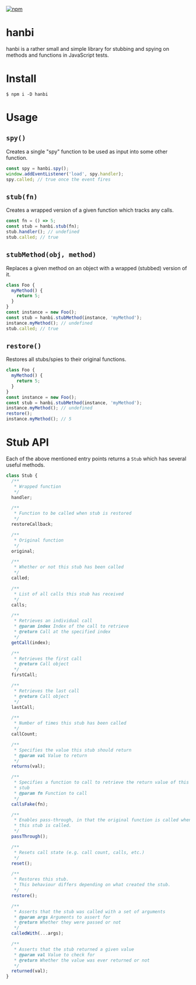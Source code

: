 [![npm](https://img.shields.io/npm/v/hanbi)](https://www.npmjs.com/package/hanbi)

# hanbi

hanbi is a rather small and simple library for stubbing and spying on methods
and functions in JavaScript tests.

# Install

```
$ npm i -D hanbi
```

# Usage

## `spy()`

Creates a single "spy" function to be used as input into some other
function.

```ts
const spy = hanbi.spy();
window.addEventListener('load', spy.handler);
spy.called; // true once the event fires
```

## `stub(fn)`

Creates a wrapped version of a given function which tracks any calls.

```ts
const fn = () => 5;
const stub = hanbi.stub(fn);
stub.handler(); // undefined
stub.called; // true
```

## `stubMethod(obj, method)`

Replaces a given method on an object with a wrapped (stubbed) version of it.

```ts
class Foo {
  myMethod() {
    return 5;
  }
}
const instance = new Foo();
const stub = hanbi.stubMethod(instance, 'myMethod');
instance.myMethod(); // undefined
stub.called; // true
```

## `restore()`

Restores all stubs/spies to their original functions.

```ts
class Foo {
  myMethod() {
    return 5;
  }
}
const instance = new Foo();
const stub = hanbi.stubMethod(instance, 'myMethod');
instance.myMethod(); // undefined
restore();
instance.myMethod(); // 5
```

# Stub API

Each of the above mentioned entry points returns a `Stub` which has
several useful methods.

```ts
class Stub {
  /**
   * Wrapped function
   */
  handler;

  /**
   * Function to be called when stub is restored
   */
  restoreCallback;

  /**
   * Original function
   */
  original;

  /**
   * Whether or not this stub has been called
   */
  called;

  /**
   * List of all calls this stub has received
   */
  calls;

  /**
   * Retrieves an individual call
   * @param index Index of the call to retrieve
   * @return Call at the specified index
   */
  getCall(index);

  /**
   * Retrieves the first call
   * @return Call object
   */
  firstCall;

  /**
   * Retrieves the last call
   * @return Call object
   */
  lastCall;

  /**
   * Number of times this stub has been called
   */
  callCount;

  /**
   * Specifies the value this stub should return
   * @param val Value to return
   */
  returns(val);

  /**
   * Specifies a function to call to retrieve the return value of this
   * stub
   * @param fn Function to call
   */
  callsFake(fn);

  /**
   * Enables pass-through, in that the original function is called when
   * this stub is called.
   */
  passThrough();

  /**
   * Resets call state (e.g. call count, calls, etc.)
   */
  reset();

  /**
   * Restores this stub.
   * This behaviour differs depending on what created the stub.
   */
  restore();

  /**
   * Asserts that the stub was called with a set of arguments
   * @param args Arguments to assert for
   * @return Whether they were passed or not
   */
  calledWith(...args);

  /**
   * Asserts that the stub returned a given value
   * @param val Value to check for
   * @return Whether the value was ever returned or not
   */
  returned(val);
}
```
